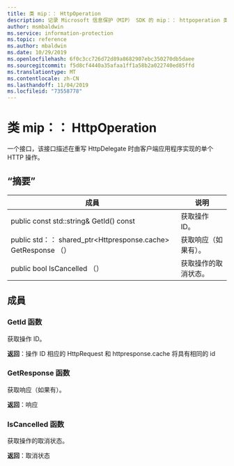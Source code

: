 ```yaml
---
title: 类 mip：： HttpOperation
description: 记录 Microsoft 信息保护（MIP） SDK 的 mip：： httpoperation 类。
author: msmbaldwin
ms.service: information-protection
ms.topic: reference
ms.author: mbaldwin
ms.date: 10/29/2019
ms.openlocfilehash: 6f0c3cc726d72d89a8682907ebc350270db5daee
ms.sourcegitcommit: f5d8cf4440a35afaa1ff1a58b2a022740ed85ffd
ms.translationtype: MT
ms.contentlocale: zh-CN
ms.lasthandoff: 11/04/2019
ms.locfileid: "73558778"
---
```

# <a name="class-miphttpoperation"></a>类 mip：： HttpOperation 
一个接口，该接口描述在重写 HttpDelegate 时由客户端应用程序实现的单个 HTTP 操作。
  
## <a name="summary"></a>“摘要”
 成員                        | 说明                                
--------------------------------|---------------------------------------------
public const std::string& GetId() const  |  获取操作 ID。
public std：： shared_ptr\<Httpresponse.cache\> GetResponse （）  |  获取响应（如果有）。
public bool IsCancelled （）  |  获取操作的取消状态。
  
## <a name="members"></a>成員
  
### <a name="getid-function"></a>GetId 函数
获取操作 ID。

  
**返回**：操作 ID 相应的 HttpRequest 和 httpresponse.cache 将具有相同的 id
  
### <a name="getresponse-function"></a>GetResponse 函数
获取响应（如果有）。

  
**返回**：响应
  
### <a name="iscancelled-function"></a>IsCancelled 函数
获取操作的取消状态。

  
**返回**：取消状态